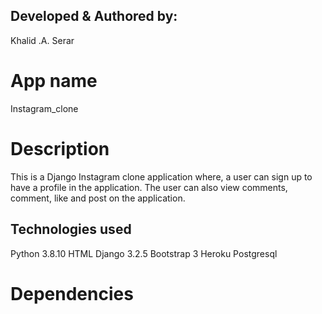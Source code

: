 ## Developed & Authored by:
Khalid .A. Serar


# App name
Instagram_clone


# Description
This is a Django Instagram clone application where, a user can sign up to have a profile in the application. The user can also view comments, comment, like and post on the application.

## Technologies used

Python 3.8.10
HTML
Django 3.2.5
Bootstrap 3
Heroku
Postgresql

# Dependencies
